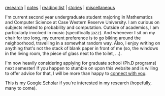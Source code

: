 [research](./research.html)  |  [notes](./notes.html)  |  [reading list](./reading_list.html)  |  [stories](./story.html)  |  [miscellaneous](./miscellaneous.html)


I'm current second year undergraduate student majoring in Mathematics and Computer Science at Case Western Reserve University. I am curious on subjects related to probability and computation. Outside of academics, I am particularly involved in music (specifically jazz). And whenever I sit on my chair for too long, my current preference is to go biking around the neighborhood, travelling in a somewhat random way. Also, I enjoy writing on anything that's not the stack of blank paper in front of me (so, the windows in the living room, the piece of glass next to the toilet, ...). 

I'm now heavily considering applying for graduate school (Ph.D programs) next semester! If you happen to stumble on upon this website and is willing to offer advice for that, I will be more than happy to [connect with you](./contact.html).

This is my [Google Scholar](https://scholar.google.com/citations?hl=en&user=W72N33YAAAAJ) if you're interested in my research (hopefully, many to come).
